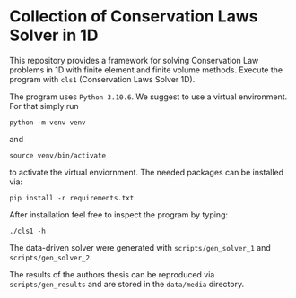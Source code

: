 # Collection of Conservation Laws Solver in 1D

This repository provides a framework for solving Conservation Law problems in 1D
with finite element and finite volume methods. Execute the program with `cls1`
(Conservation Laws Solver 1D).

The program uses `Python 3.10.6`. We suggest to use a virtual environment. For
that simply run

    python -m venv venv

and 

    source venv/bin/activate

to activate the virtual enviornment. The needed packages can be installed via:

    pip install -r requirements.txt

After installation feel free to inspect the program by typing:

    ./cls1 -h

The data-driven solver were generated with `scripts/gen_solver_1` and
`scripts/gen_solver_2`.

The results of the authors thesis can be reproduced via `scripts/gen_results`
and are stored in the `data/media` directory.
